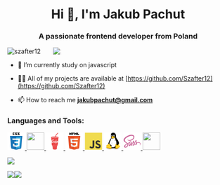 <h1 align="center">Hi 👋, I'm Jakub Pachut</h1>
<h3 align="center">A passionate frontend developer from Poland</h3>

<img align="right" width="400" src="https://analyticsindiamag.com/wp-content/uploads/2018/12/developer-dribbble.gif">

<p align="left" margin="10px"> <img src="https://komarev.com/ghpvc/?username=szafter12&label=Profile%20views&color=0e75b6&style=flat" alt="szafter12" /> </p>

- 🔭 I’m currently study on javascript

- 👨‍💻 All of my projects are available at [https://github.com/Szafter12](https://github.com/Szafter12)

- 📫 How to reach me **jakubpachut@gmail.com**

<h3 align="left">Languages and Tools:</h3>
<p align="left"> </a><a href="https://www.w3schools.com/css/" target="_blank" rel="noreferrer"> <img src="https://raw.githubusercontent.com/devicons/devicon/master/icons/css3/css3-original-wordmark.svg" width="40" height="40"/> </a> <a href="https://git-scm.com/" target="_blank" rel="noreferrer"> <img src="https://www.vectorlogo.zone/logos/git-scm/git-scm-icon.svg" width="40" height="40"/> </a> <a href="https://gulpjs.com" target="_blank" rel="noreferrer"> <img src="https://raw.githubusercontent.com/devicons/devicon/master/icons/gulp/gulp-plain.svg" width="40" height="40"/> </a> <a href="https://www.w3.org/html/" target="_blank" rel="noreferrer"> <img src="https://raw.githubusercontent.com/devicons/devicon/master/icons/html5/html5-original-wordmark.svg" width="40" height="40"/> </a> <a href="https://developer.mozilla.org/en-US/docs/Web/JavaScript" target="_blank" rel="noreferrer"> <img src="https://raw.githubusercontent.com/devicons/devicon/master/icons/javascript/javascript-original.svg" width="40" height="40"/> </a> <a href="https://www.linux.org/" target="_blank" rel="noreferrer"> <img src="https://raw.githubusercontent.com/devicons/devicon/master/icons/linux/linux-original.svg" width="40" height="40"/> </a> <a href="https://sass-lang.com" target="_blank" rel="noreferrer"> <img src="https://raw.githubusercontent.com/devicons/devicon/master/icons/sass/sass-original.svg" width="40" height="40"/> </a> <a href="https://tailwindcss.com/" target="_blank" rel="noreferrer"> <img src="https://www.vectorlogo.zone/logos/tailwindcss/tailwindcss-icon.svg" width="40" height="40"/> </a>

<p margin="20px">&nbsp;<img align="left" src="https://github-readme-stats.vercel.app/api?username=szafter12&show_icons=true&locale=en" /></p>

<p margin="20px"><img align="left" src="https://github-readme-streak-stats.herokuapp.com/?user=szafter12&" /></p>

<p margin="20px"><img align="left" src="https://github-readme-stats.vercel.app/api/top-langs?username=szafter12&show_icons=true&locale=en&layout=compact" /></p>


